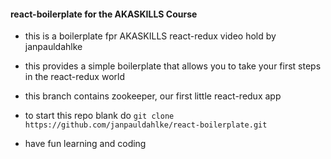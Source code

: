 #### react-boilerplate for the AKASKILLS Course
- this is a boilerplate fpr AKASKILLS react-redux video hold by janpauldahlke
- this provides a simple boilerplate that allows you to take your first steps in the react-redux world

- this branch contains zookeeper, our first little react-redux app

- to start this repo blank do ```git clone https://github.com/janpauldahlke/react-boilerplate.git```
- have fun learning and coding
